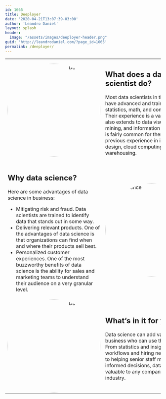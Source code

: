 ```yaml
---
id: 1665
title: Deeployer
date: '2020-04-21T13:07:39-03:00'
author: 'Leandro Daniel'
layout: splash
header:
  image: "/assets/images/deeployer-header.png"
guid: 'http://leandrodaniel.com/?page_id=1665'
permalink: /deeployer/
---
```


<table cellspacing="0" cellpadding="0" style="border: none;">
    <tr>
        <td style="text-align: right; width: 50%">
            <img src="https://deeployer.com/assets/images/01.jpg" style="border-radius: 50%; width: 300px;" alt="Data Science">
        </td>
        <td style="text-align: left; width: 50%">
            <h2>What does a data scientist do?</h2>
            <p>Most data scientists in the industry have advanced and training in statistics, math, and computer science. Their experience is a vast horizon that also extends to data visualization, data mining, and information management. It is fairly common for them to have previous experience in infrastructure design, cloud computing, and data warehousing.            
        </td>
    </tr>
    <tr>
        <td style="text-align: left; width: 50%">
            <h2>Why data science?</h2>
            <p>
                Here are some advantages of data science in business:<br />
                <ul>
                    <li>
                        Mitigating risk and fraud. Data scientists are trained to identify data that stands out in some way.
                    </li>
                    <li>
                        Delivering relevant products. One of the advantages of data science is that organizations can find when and where their products sell best.
                    </li>
                    <li>
                        Personalized customer experiences. One of the most buzzworthy benefits of data science is the ability for sales and marketing teams to understand their audience on a very granular level.
                    </li>
                </ul>
            </p>
        </td>
        <td style="text-align: left; width: 50%">
            <img src="https://deeployer.com/assets/images/02.jpg" style="border-radius: 50%; width: 300px;" alt="Data Science">
        </td>
    </tr>
    <tr>
        <td style="text-align: right; width: 50%">
            <img src="https://deeployer.com/assets/images/03.jpg" style="border-radius: 50%; width: 300px;" alt="Data Science">
        </td>
        <td style="text-align: keft; width: 50%">
            <h2 class="display-5">What’s in it for you?</h2>
            <p>Data science can add value to any business who can use their data well. From statistics and insights across workflows and hiring new candidates, to helping senior staff make better-informed decisions, data science is valuable to any company in any industry.</p>
        </td>
    </tr>
</table>
